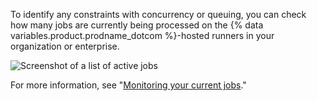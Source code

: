 To identify any constraints with concurrency or queuing, you can check how many jobs are currently being processed on the {% data variables.product.prodname_dotcom %}-hosted runners in your organization or enterprise.

![Screenshot of a list of active jobs](/assets/images/help/settings/actions-runner-active-jobs.png)

For more information, see "[Monitoring your current jobs](/actions/using-github-hosted-runners/monitoring-your-current-jobs)."